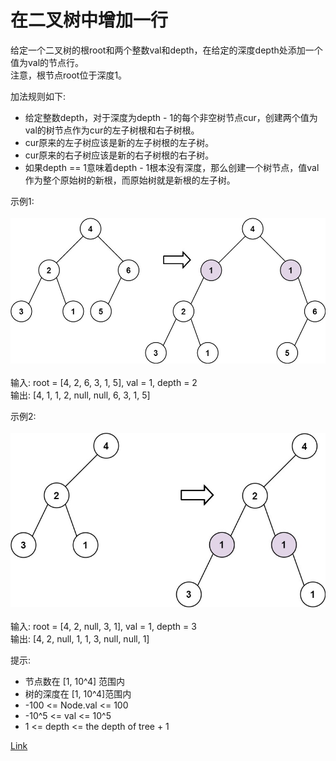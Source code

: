 <h1>在二叉树中增加一行</h1>

给定一个二叉树的根root和两个整数val和depth，在给定的深度depth处添加一个值为val的节点行。</br>
注意，根节点root位于深度1。</br>

加法规则如下:
- 给定整数depth，对于深度为depth - 1的每个非空树节点cur，创建两个值为val的树节点作为cur的左子树根和右子树根。
- cur原来的左子树应该是新的左子树根的左子树。
- cur原来的右子树应该是新的右子树根的右子树。
- 如果depth == 1意味着depth - 1根本没有深度，那么创建一个树节点，值val作为整个原始树的新根，而原始树就是新根的左子树。

示例1:</br>
</br>![](./image/1.jpg)</br></br>
输入: root = [4, 2, 6, 3, 1, 5], val = 1, depth = 2</br>
输出: [4, 1, 1, 2, null, null, 6, 3, 1, 5]</br>

示例2:</br>
</br>![](./image/2.jpg)</br></br>
输入: root = [4, 2, null, 3, 1], val = 1, depth = 3</br>
输出: [4, 2, null, 1, 1, 3, null, null, 1]</br>

提示:
- 节点数在 [1, 10^4] 范围内
- 树的深度在 [1, 10^4]范围内
- -100 <= Node.val <= 100
- -10^5 <= val <= 10^5
- 1 <= depth <= the depth of tree + 1

[Link](https://leetcode.cn/problems/add-one-row-to-tree/)